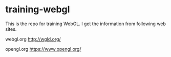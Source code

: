 training-webgl
==============

This is the repo for training WebGL.
I get the information from following web sites.

webgl.org
http://wgld.org/

opengl.org
https://www.opengl.org/
